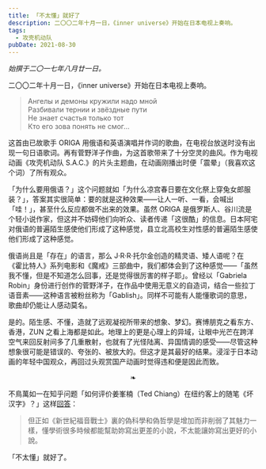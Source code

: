 ```yaml
---
title: 「不太懂」就好了
description: 二〇〇二年十月一日，《inner universe》开始在日本电视上奏响。
tags:
  - 攻壳机动队
pubDate: 2021-08-30
---
```


_始撰于二〇一七年八月廿一日。_

二〇〇二年十月一日，《inner universe》开始在日本电视上奏响。

> Ангелы и демоны кружили надо мной  
> Разбивали тернии и звёздные пути  
> Не знает счастья только тот  
> Кто его зова понять не смог…

这首由已故歌手 ORIGA 用俄语和英语演唱并作词的歌曲，在电视台放送时没有出现一句日语歌词。再有菅野洋子作曲，为这首歌带来了十分空灵的曲风。作为电视动画《攻壳机动队 S.A.C.》的片头主题曲，在动画刚播出时便「震晕」（我喜欢这个词）了所有观众。

「为什么要用俄语？」这个问题就如「为什么凉宫春日要在文化祭上穿兔女郎服装？」，答案其实很简单：要的就是这种效果——让人一听、一看，会喊出「哇！」，甚至什么反应都做不出来的效果。虽然 ORIGA 是俄罗斯人、谷川流是个轻小说作家，但这并不妨碍他们向听众、读者传递「这很酷」的信息。日本阿宅对俄语的普遍陌生感使他们形成了这种感觉，县立北高校生对性感的普遍陌生感使他们形成了这种感觉。

俄语尚且是「存在」的语言，那么 J·R·R·托尔金创造的精灵语、矮人语呢？在《霍比特人》系列电影和《魔戒》三部曲中，我们都体会到了这种感觉——「虽然我不懂，但是不知道怎么回事，还是觉得很厉害的样子耶」。曾经以「Gabriela Robin」身份进行创作的菅野洋子，在作品中使用无意义的自造词，结合一些拉丁语音素——这种语言被粉丝称为「Gablish」。同样不可能有人能懂歌词的意思，歌曲却仍能让人感动莫名。

是的。陌生感、不懂，造就了远观凝视所带来的想象、梦幻。赛博朋克之看东方、香港，ZUN 之看上海都是如此。地理上的更是心理上的异域，让眼中光芒在跨洋空气来回反射间多了几重散射，也就有了光怪陆离、异国情调的感受——尽管这种想象很可能是错误的、夸张的、被放大的。但这才是其最好的结果。浸淫于日本动画的年轻中国观众，再回过头观赏国产动画时觉得违和便是因此而致。

<center>❧</center>

不鳥萬如一在知乎问题「如何评价姜峯楠（Ted Chiang）在纽约客上的随笔《坏汉字》？」这样[回答](https://www.zhihu.com/question/47205991/answer/147068792)：

> 但正如《新世紀福音戰士》裏的偽科學和偽哲學是增加而非削弱了其魅力一樣，懂學術很多時候都能幫助妳寫出更差的小說，不太能讓妳寫出更好的小說。

「不太懂」就好了。
